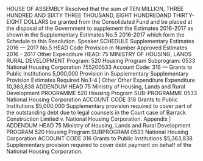HOUSE OF ASSEMBLY
Resolved that the sum of TEN MILLION, THREE HUNDRED AND SIXTY THREE THOUSAND, EIGHT HUNDREDAND THIRTY-EIGHT DOLLARS be granted from the Consolidated Fund and be placed at the disposal of the Government to supplement the Estimates 2016-2017 as shown in the Supplementary Estimates No.5 2016-2017 which form the Schedule to this Resolution.
Speaker
SCHEDULE
Supplementary Estimates 2016 — 2017 No.5
HEAD Code Provision in Number Approved Estimates 2016 - 2017 Other Expenditure HEAD: 75 MINISTRY OF HOUSING, LANDS RURAL DEVELOPMENT Program: 520 Housing Program Subprogram: 0533 National Housing Corporation 755200533 Account Code: 316 — Grants to Public Institutions 5,000,000
Provision in Supplementary Supplementary Provision Estimates Required No.1-4
|
Other Other Expenditure Expenditure
10,363,838
ADDENDUM
HEAD 75
Ministry of Housing, Lands and Rural Development
PROGRAMME 520
Housing Program
SUB-PROGRAMME 0533 National Housing Corporation
ACCOUNT CODE 316 Grants to Public Institutions $5,000,000
Supplementary provision required to cover part of the outstanding debt due to legal counsels in the Court case of Barrack Construction Limited v. National Housing Corporation.
Appendix |
ADDENDUM
HEAD 75
Ministry of Housing, Lands and Rural Development
PROGRAM 520
Housing Program
SUBPROGRAM 0533 National Housing Corporation
ACCOUNT CODE 316
Grants to Public Institutions $5,363,838
Supplementary provision required to cover debt payment on behalf of the National Housing Corporation.
